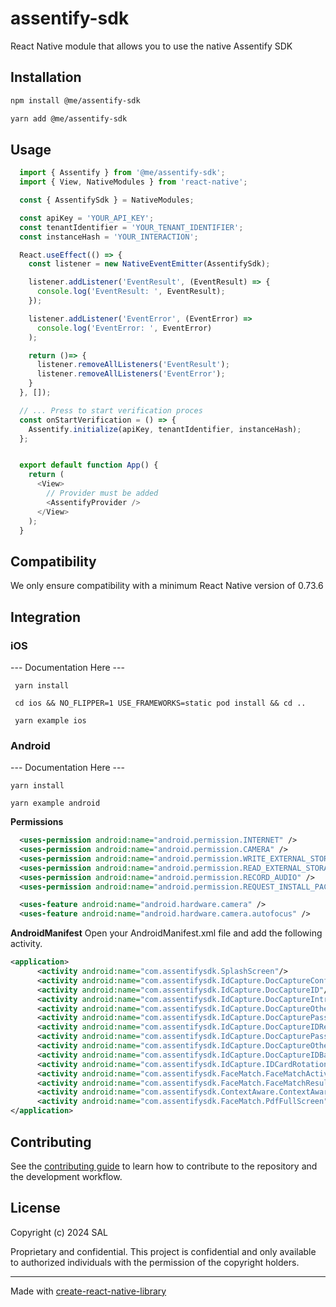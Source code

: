 # assentify-sdk

React Native module that allows you to use the native Assentify SDK

## Installation

```sh
npm install @me/assentify-sdk
```

```sh
yarn add @me/assentify-sdk
```

## Usage

```js
  import { Assentify } from '@me/assentify-sdk';
  import { View, NativeModules } from 'react-native';

  const { AssentifySdk } = NativeModules;

  const apiKey = 'YOUR_API_KEY';
  const tenantIdentifier = 'YOUR_TENANT_IDENTIFIER';
  const instanceHash = 'YOUR_INTERACTION';

  React.useEffect(() => {
    const listener = new NativeEventEmitter(AssentifySdk);

    listener.addListener('EventResult', (EventResult) => {
      console.log('EventResult: ', EventResult);
    });

    listener.addListener('EventError', (EventError) =>
      console.log('EventError: ', EventError)
    );

    return ()=> {
      listener.removeAllListeners('EventResult');
      listener.removeAllListeners('EventError');
    }
  }, []);

  // ... Press to start verification proces
  const onStartVerification = () => {
    Assentify.initialize(apiKey, tenantIdentifier, instanceHash);
  };


  export default function App() {
    return (
      <View>
        // Provider must be added
        <AssentifyProvider />
      </View>
    );
  }
```

## Compatibility
We only ensure compatibility with a minimum React Native version of 0.73.6


## Integration

### iOS
 --- Documentation Here ---
```
 yarn install

 cd ios && NO_FLIPPER=1 USE_FRAMEWORKS=static pod install && cd ..

 yarn example ios
 ```


### Android
--- Documentation Here ---

```
yarn install

yarn example android
```

__Permissions__
```xml
  <uses-permission android:name="android.permission.INTERNET" />
  <uses-permission android:name="android.permission.CAMERA" />
  <uses-permission android:name="android.permission.WRITE_EXTERNAL_STORAGE" />
  <uses-permission android:name="android.permission.READ_EXTERNAL_STORAGE" />
  <uses-permission android:name="android.permission.RECORD_AUDIO" />
  <uses-permission android:name="android.permission.REQUEST_INSTALL_PACKAGES" />

  <uses-feature android:name="android.hardware.camera" />
  <uses-feature android:name="android.hardware.camera.autofocus" />
```


__AndroidManifest__ Open your AndroidManifest.xml file and add the following activity.
```xml
<application>
      <activity android:name="com.assentifysdk.SplashScreen"/>
      <activity android:name="com.assentifysdk.IdCapture.DocCaptureConfig"/>
      <activity android:name="com.assentifysdk.IdCapture.DocCaptureID"/>
      <activity android:name="com.assentifysdk.IdCapture.DocCaptureIntro"/>
      <activity android:name="com.assentifysdk.IdCapture.DocCaptureOtherResult"/>
      <activity android:name="com.assentifysdk.IdCapture.DocCapturePassportResult"/>
      <activity android:name="com.assentifysdk.IdCapture.DocCaptureIDResult"/>
      <activity android:name="com.assentifysdk.IdCapture.DocCapturePassport"/>
      <activity android:name="com.assentifysdk.IdCapture.DocCaptureOther"/>
      <activity android:name="com.assentifysdk.IdCapture.DocCaptureIDBack"/>
      <activity android:name="com.assentifysdk.IdCapture.IDCardRotation"/>
      <activity android:name="com.assentifysdk.FaceMatch.FaceMatchActivity"/>
      <activity android:name="com.assentifysdk.FaceMatch.FaceMatchResult"/>
      <activity android:name="com.assentifysdk.ContextAware.ContextAwareSigningActivity"/>
      <activity android:name="com.assentifysdk.FaceMatch.PdfFullScreen"/>
</application>
```


## Contributing

See the [contributing guide](CONTRIBUTING.md) to learn how to contribute to the repository and the development workflow.

## License

Copyright (c) 2024  SAL

Proprietary and confidential.  This project is confidential and only available to authorized individuals with the permission of the copyright holders.

---

Made with [create-react-native-library](https://github.com/callstack/react-native-builder-bob)
